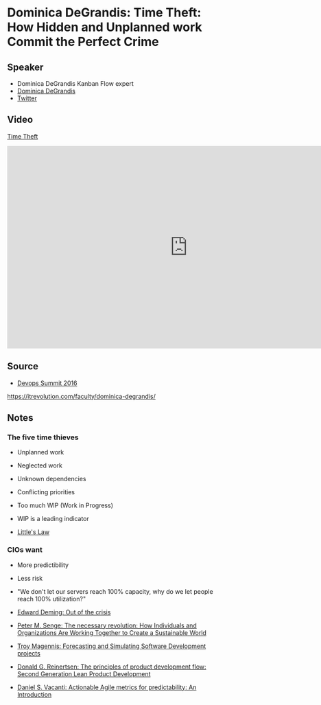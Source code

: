 # Dominica DeGrandis: Time Theft: How Hidden and Unplanned work Commit the Perfect Crime

## Speaker

* Dominica DeGrandis Kanban Flow expert
* [Dominica DeGrandis](http://ddegrandis.com/)
* [Twitter](https://twitter.com/dominicad)

## Video

[Time Theft](https://www.youtube.com/watch?v=-TGJePmaaas)

<iframe width="840" height="472" src="https://www.youtube.com/embed/-TGJePmaaas"
frameborder="0"
allow="accelerometer; autoplay; encrypted-media; gyroscope; picture-in-picture"
allowfullscreen>
</iframe>


## Source

* [Devops Summit 2016](https://events.itrevolution.com/)

https://itrevolution.com/faculty/dominica-degrandis/

## Notes

### The five time thieves

* Unplanned work
* Neglected work
* Unknown dependencies
* Conflicting priorities
* Too much WIP (Work in Progress)


* WIP is a leading indicator
* [Little's Law](https://en.wikipedia.org/wiki/Little%27s_law)

### CIOs want

* More predictibility
* Less risk

* "We don't let our servers reach 100% capacity, why do we let people reach 100% utilization?"

* [Edward Deming: Out of the crisis](https://www.amazon.com/Out-Crisis-Press-Edwards-Deming/dp/0262541157)
* [Peter M. Senge: The necessary revolution: How Individuals and Organizations Are Working Together to Create a Sustainable World](https://www.amazon.com/Necessary-Revolution-Individuals-Organizations-Sustainable/dp/0385519044)
* [Troy Magennis: Forecasting and Simulating Software Development projects](https://www.amazon.com/Forecasting-Simulating-Software-Development-Projects/dp/1466454830/)
* [Donald G. Reinertsen: The principles of product development flow: Second Generation Lean Product Development](https://www.amazon.com/Principles-Product-Development-Flow-Generation/dp/1935401009)
* [Daniel S. Vacanti: Actionable Agile metrics for predictability:  An Introduction](https://www.amazon.com/Actionable-Agile-Metrics-Predictability-Introduction/dp/098643633X/)






